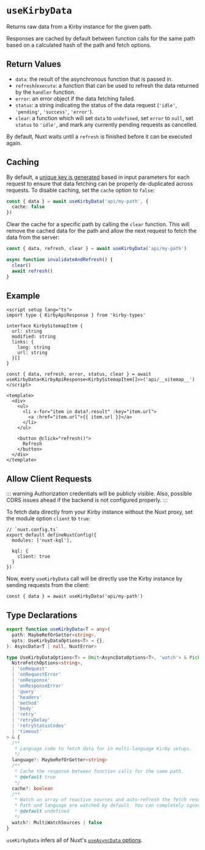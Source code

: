 # `useKirbyData`

Returns raw data from a Kirby instance for the given path.

Responses are cached by default between function calls for the same path based on a calculated hash of the path and fetch options.

## Return Values

- `data`: the result of the asynchronous function that is passed in.
- `refresh`/`execute`: a function that can be used to refresh the data returned by the `handler` function.
- `error`: an error object if the data fetching failed.
- `status`: a string indicating the status of the data request (`'idle'`, `'pending'`, `'success'`, `'error'`).
- `clear`: a function which will set `data` to `undefined`, set `error` to `null`, set `status` to `'idle'`, and mark any currently pending requests as cancelled.

By default, Nuxt waits until a `refresh` is finished before it can be executed again.

## Caching

By default, a [unique key is generated](/guide/caching) based in input parameters for each request to ensure that data fetching can be properly de-duplicated across requests. To disable caching, set the `cache` option to `false`:

```ts
const { data } = await useKirbyData('api/my-path', {
  cache: false
})
```

Clear the cache for a specific path by calling the `clear` function. This will remove the cached data for the path and allow the next request to fetch the data from the server:

```ts
const { data, refresh, clear } = await useKirbyData('api/my-path')

async function invalidateAndRefresh() {
  clear()
  await refresh()
}
```

## Example

```vue
<script setup lang="ts">
import type { KirbyApiResponse } from 'kirby-types'

interface KirbySitemapItem {
  url: string
  modified: string
  links: {
    lang: string
    url: string
  }[]
}

const { data, refresh, error, status, clear } = await useKirbyData<KirbyApiResponse<KirbySitemapItem[]>>('api/__sitemap__')
</script>

<template>
  <div>
    <ul>
      <li v-for="item in data?.result" :key="item.url">
        <a :href="item.url">{{ item.url }}</a>
      </li>
    </ul>

    <button @click="refresh()">
      Refresh
    </button>
  </div>
</template>
```

## Allow Client Requests

::: warning
Authorization credentials will be publicly visible. Also, possible CORS issues ahead if the backend is not configured properly.
:::

To fetch data directly from your Kirby instance without the Nuxt proxy, set the module option `client` to `true`:

```ts{6}
// `nuxt.config.ts`
export default defineNuxtConfig({
  modules: ['nuxt-kql'],

  kql: {
    client: true
  }
})
```

Now, every `useKirbyData` call will be directly use the Kirby instance by sending requests from the client:

```ts{3}
const { data } = await useKirbyData('api/my-path')
```

## Type Declarations

```ts
export function useKirbyData<T = any>(
  path: MaybeRefOrGetter<string>,
  opts: UseKirbyDataOptions<T> = {},
): AsyncData<T | null, NuxtError>

type UseKirbyDataOptions<T> = Omit<AsyncDataOptions<T>, 'watch'> & Pick<
  NitroFetchOptions<string>,
  | 'onRequest'
  | 'onRequestError'
  | 'onResponse'
  | 'onResponseError'
  | 'query'
  | 'headers'
  | 'method'
  | 'body'
  | 'retry'
  | 'retryDelay'
  | 'retryStatusCodes'
  | 'timeout'
> & {
  /**
   * Language code to fetch data for in multi-language Kirby setups.
   */
  language?: MaybeRefOrGetter<string>
  /**
   * Cache the response between function calls for the same path.
   * @default true
   */
  cache?: boolean
  /**
   * Watch an array of reactive sources and auto-refresh the fetch result when they change.
   * Path and language are watched by default. You can completely ignore reactive sources by using `watch: false`.
   * @default undefined
   */
  watch?: MultiWatchSources | false
}
```

`useKirbyData` infers all of Nuxt's [`useAsyncData` options](https://nuxt.com/docs/api/composables/use-async-data#params).
